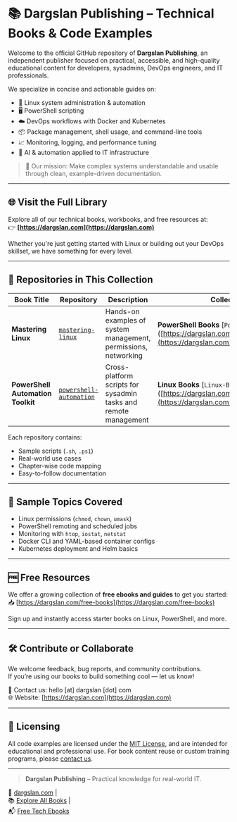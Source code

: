 # 📚 Dargslan Publishing – Technical Books & Code Examples

Welcome to the official GitHub repository of **Dargslan Publishing**, an independent publisher focused on practical, accessible, and high-quality educational content for developers, sysadmins, DevOps engineers, and IT professionals.

We specialize in concise and actionable guides on:

- 🐧 Linux system administration & automation  
- 🖥️ PowerShell scripting  
- ☁️ DevOps workflows with Docker and Kubernetes  
- 📦 Package management, shell usage, and command-line tools  
- 📈 Monitoring, logging, and performance tuning  
- 🧠 AI & automation applied to IT infrastructure

> 🎯 Our mission: Make complex systems understandable and usable through clean, example-driven documentation.

---

## 🌐 Visit the Full Library

Explore all of our technical books, workbooks, and free resources at:  
👉 **[https://dargslan.com](https://dargslan.com)**

Whether you're just getting started with Linux or building out your DevOps skillset, we have something for every level.

---

## 📁 Repositories in This Collection

| Book Title | Repository | Description | Collections |
|------------|------------|-------------|-------------|
| **Mastering Linux** | [`mastering-linux`](https://github.com/dargslan/mastering-linux) | Hands-on examples of system management, permissions, networking | **PowerShell Books** [`PowerShell-Books`]([https://dargslan.com/](https://dargslan.com/category/powershell)|
| **PowerShell Automation Toolkit** | [`powershell-automation`](https://github.com/dargslan/powershell-automation) | Cross-platform scripts for sysadmin tasks and remote management | **Linux Books** [`Linux-Books`]([https://dargslan.com/](https://dargslan.com/category/linux)|

Each repository contains:
- Sample scripts (`.sh`, `.ps1`)
- Real-world use cases
- Chapter-wise code mapping
- Easy-to-follow documentation

---

## 📘 Sample Topics Covered

- Linux permissions (`chmod`, `chown`, `umask`)
- PowerShell remoting and scheduled jobs
- Monitoring with `htop`, `iostat`, `netstat`
- Docker CLI and YAML-based container configs
- Kubernetes deployment and Helm basics

---

## 🆓 Free Resources

We offer a growing collection of **free ebooks and guides** to get you started:  
📥 [https://dargslan.com/free-books](https://dargslan.com/free-books)

Sign up and instantly access starter books on Linux, PowerShell, and more.

---

## 🛠️ Contribute or Collaborate

We welcome feedback, bug reports, and community contributions.  
If you’re using our books to build something cool — let us know!

📧 Contact us: hello [at] dargslan [dot] com  
🌐 Website: [https://dargslan.com](https://dargslan.com)

---

## 📣 Licensing

All code examples are licensed under the [MIT License](LICENSE), and are intended for educational and professional use. For book content reuse or custom training programs, please [contact us](https://dargslan.com/contact).

---

> **Dargslan Publishing** – Practical knowledge for real-world IT.

🔗 [dargslan.com](https://dargslan.com) |  
📚 [Explore All Books](https://dargslan.com/books) |  
📬 [Free Tech Ebooks](https://dargslan.com/free-books)
